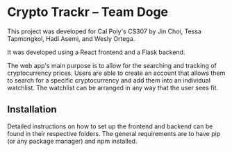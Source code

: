 # Crypto Trackr – Team Doge

This project was developed for Cal Poly's CS307 by Jin Choi, Tessa Tapmongkol, Hadi Asemi, and Wesly Ortega. 

It was developed using a React frontend and a Flask backend.

The web app's main purpose is to allow for the searching and tracking of cryptocurrency prices. Users are able to create an account that allows them to search for a specific cryptocurrency and add them into an individual watchlist. The watchlist can be arranged in any way that the user sees fit.

## Installation
Detailed instructions on how to set up the frontend and backend can be found in their respective folders. The general requirements are to have pip (or any package manager) and npm installed.